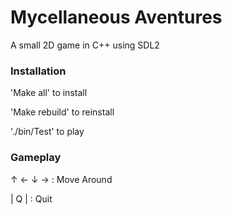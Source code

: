 # Mycellaneous Aventures
A small 2D game in C++ using SDL2

### Installation

'Make all' to install

'Make rebuild' to reinstall

'./bin/Test' to play

### Gameplay

  ↑
← ↓ →  : Move Around


| Q |  : Quit
